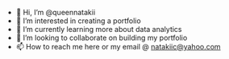 - 👋 Hi, I’m @queennatakii
- 👀 I’m interested in creating a portfolio
- 🌱 I’m currently learning more about data analytics
- 💞️ I’m looking to collaborate on building my portfolio
- 📫 How to reach me here or my email @ natakiic@yahoo.com

<!---
queennatakii/queennatakii is a ✨ special ✨ repository because its `README.md` (this file) appears on your GitHub profile.
You can click the Preview link to take a look at your changes.
--->
